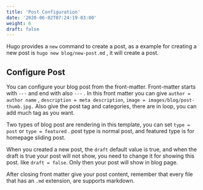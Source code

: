 ```yaml
---
title: 'Post Configuration'
date: '2020-06-02T07:24:19-03:00'
weight: 6
draft: false
---
```

Hugo provides a `new` command to create a post, as a example for creating a new post is `hugo new blog/new-post.md` , it will create a post.

Configure Post
--------------

You can configure your blog post from the front-matter. Front-matter starts with `---` and end with also `---` . In this front matter you can give `author = author name` , `description = meta description`, `image = images/blog/post-thumb.jpg.` Also give the post tag and categories, there are in loop, you can add much tag as you want.

Two types of blog post are rendering in this template, you can set `type = post` or `type = featured` . post type is normal post, and featured type is for homepage sliding post.

When you created a new post, the `draft` default value is true, and when the draft is true your post will not show, you need to change it for showing this post. like `draft = false`. Only then your post will show in blog page.

After closing front matter give your post content, remember that every file that has an `.md` extension, are supports markdown.